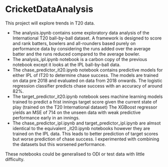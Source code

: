 # CricketDataAnalysis

This project will explore trends in T20 data. 

* The analysis.ipynb contains some exploratory data analysis of the International T20 ball-by-ball dataset. A framework is designed to score and rank batters, bowlers and all-rounders based purely on performance data by considering the runs added over the average batter and the runs reduced compared to the average bowler.
* The analysis_ipl.ipynb notebook is a carbon copy of the previous notebook except it looks at the IPL ball-by-ball data.
* The chase_predictor_it20.ipynb notebook contains predictive models for either IPL of IT20 to determine chase success. The models are trained on data pre 2018 and evaluated on data from 2018 onwards. The logistic regression classifier predicts chase success with an accuracy of around 82%.
* The target_predictor_it20.ipynb notebook sees machine learning models trained to predict a frist innings target score given the current state of play (trained on the T20 International dataset) The XGBoost regressor yields an MSE of 714 on the unseen data with weak predictive performance early in an innings.
* The chase_predictor_ipl.ipynb and target_predictor_ipl.ipynb are almsot identical to the equivalent _it20.ipynb notebooks however they are trained on the IPL data. This leads to better prediction of target scores but worse prediction of chase success. I experimented with combining the datasets but this worsened performance.

These notebooks could be generalised to ODI or test data with little difficulty. 


